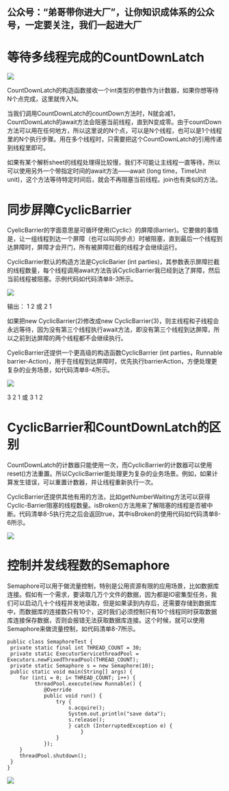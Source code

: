 ## 公众号：“弟哥带你进大厂”，让你知识成体系的公众号，一定要关注，我们一起进大厂

# 等待多线程完成的CountDownLatch

![](https://p3-juejin.byteimg.com/tos-cn-i-k3u1fbpfcp/c4573d1b17d343848fda2f6f4f4a7b38~tplv-k3u1fbpfcp-zoom-1.image)

CountDownLatch的构造函数接收一个int类型的参数作为计数器，如果你想等待N个点完成，这里就传入N。

当我们调用CountDownLatch的countDown方法时，N就会减1，CountDownLatch的await方法会阻塞当前线程，直到N变成零。由于countDown方法可以用在任何地方，所以这里说的N个点，可以是N个线程，也可以是1个线程里的N个执行步骤。用在多个线程时，只需要把这个CountDownLatch的引用传递到线程里即可。

如果有某个解析sheet的线程处理得比较慢，我们不可能让主线程一直等待，所以可以使用另外一个带指定时间的await方法――await (long time，TimeUnit unit)，这个方法等待特定时间后，就会不再阻塞当前线程。join也有类似的方法。

# 同步屏障CyclicBarrier

CyelicBarrier的字面意思是可循环使用(Cyclic〉的屏障(Barrier)。它要做的事情是，让一组线程到达一个屏障（也可以叫同步点）时被阻塞，直到最后一个线程到达屏障时，屏障才会开门，所有被屏障拦截的线程才会继续运行。

CyclicBarrier默认的构造方法是CyclicBarier (int parties)，其参数表示屏障拦截的线程数量，每个线程调用await方法告诉CyclicBarrier我已经到达了屏障，然后当前线程被阻塞。示例代码如代码清单8-3所示。

![](https://p3-juejin.byteimg.com/tos-cn-i-k3u1fbpfcp/df7a55006b38462a9c08e4a7bcfae22a~tplv-k3u1fbpfcp-zoom-1.image)

输出： 1 2 或 2 1

如果把new CyclicBarrier(2)修改成new CyclicBarrier(3)，则主线程和子线程会永远等待，因为没有第三个线程执行await方法，即没有第三个线程到达屏障，所以之前到达屏障的两个线程都不会继续执行。

CyelicBarrier还提供一个更高级的构造函数CyclicBarrier (int parties，Runnable barrier-Action)，用于在线程到达屏障时，优先执行barrierAction，方便处理更复杂的业务场景，如代码清单8-4所示。

![](https://p3-juejin.byteimg.com/tos-cn-i-k3u1fbpfcp/47dd5ece6cd1438e8ae3b109d6424903~tplv-k3u1fbpfcp-zoom-1.image)

3 2 1 或 3 1 2

# CyclicBarrier和CountDownLatch的区别

CountDownLatch的计数器只能使用一次，而CyclicBarrier的计数器可以使用reset()方法重置。所以CyclicBarrier能处理更为复杂的业务场景。例如，如果计算发生错误，可以重置计数器，并让线程重新执行一次。

CyclicBarrier还提供其他有用的方法，比如getNumberWaiting方法可以获得Cyclic-Barrier阻塞的线程数量。isBroken()方法用来了解阻塞的线程是否被中断。代码清单8-5执行完之后会返回true，其中isBroken的使用代码如代码清单8-6所示。

![](https://p3-juejin.byteimg.com/tos-cn-i-k3u1fbpfcp/861d60bddf4f4b2e9296cd2aa91dcca3~tplv-k3u1fbpfcp-zoom-1.image)

# 控制并发线程数的Semaphore

Semaphore可以用于做流量控制，特别是公用资源有限的应用场景，比如数据库连接。假如有一个需求，要读取几万个文件的数据，因为都是IO密集型任务，我们可以启动几十个线程并发地读取，但是如果读到内存后，还需要存储到数据库中，而数据库的连接数只有10个，这时我们必须控制只有10个线程同时获取数据库连接保存数据，否则会报错无法获取数据库连接。这个时候，就可以使用Semaphore来做流量控制，如代码清单8-7所示。

```
public class SemaphoreTest {
 private static final int THREAD_COUNT = 30;
 private static ExecutorServicethreadPool = Executors.newFixedThreadPool(THREAD_COUNT);
 private static Semaphore s = new Semaphore(10);
 public static void main(String[] args) {
 	for (inti = 0; i< THREAD_COUNT; i++) {
		 threadPool.execute(new Runnable() {
		 	@Override
 			public void run() {
 				try {
 					s.acquire();
					System.out.println("save data");
 					s.release();
 					} catch (InterruptedException e) {
 						}
 				}
 			});
	}
	threadPool.shutdown();
 }
}
```

![](https://p3-juejin.byteimg.com/tos-cn-i-k3u1fbpfcp/0db80a0e04414339ae89497019c80c7e~tplv-k3u1fbpfcp-zoom-1.image)

